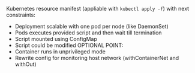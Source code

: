 Kubernetes resource manifest (appliable with `kubectl apply -f`) with next constraints:
- Deployment scalable with one pod per node (like DaemonSet)
- Pods executes provided script and then wait till termination
- Script mounted using ConfigMap
- Script could be modified
OPTIONAL POINT:
- Container runs in unprivileged mode
- Rewrite config for monitoring host network (withContainerNet and withOut)
